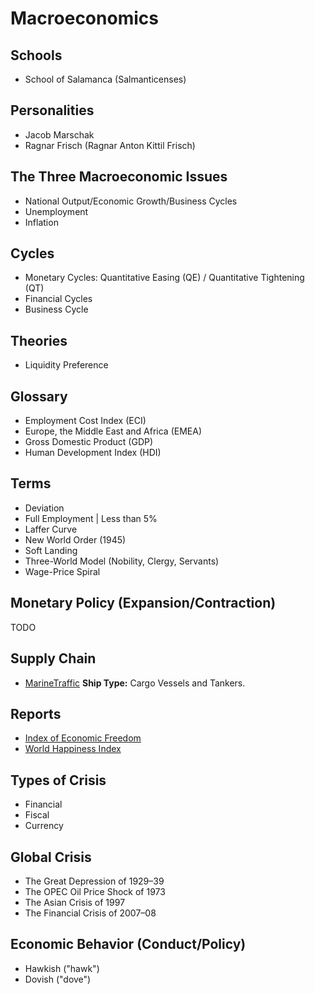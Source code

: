 # Macroeconomics

<!--
Demand > Supply = inflation
Supply > Demand = deflation
-->

## Schools

- School of Salamanca (Salmanticenses)

## Personalities

- Jacob Marschak
- Ragnar Frisch (Ragnar Anton Kittil Frisch)

## The Three Macroeconomic Issues

- National Output/Economic Growth/Business Cycles
- Unemployment
- Inflation

## Cycles

- Monetary Cycles: Quantitative Easing (QE) / Quantitative Tightening (QT)
- Financial Cycles
- Business Cycle

## Theories

- Liquidity Preference

## Glossary

- Employment Cost Index (ECI)
- Europe, the Middle East and Africa (EMEA)
- Gross Domestic Product (GDP)
- Human Development Index (HDI)

## Terms

- Deviation
- Full Employment | Less than 5%
- Laffer Curve
- New World Order (1945)
- Soft Landing
- Three-World Model (Nobility, Clergy, Servants)
- Wage-Price Spiral

## Monetary Policy (Expansion/Contraction)

TODO

<!--
Fiscal Policy
Zero Lower Bound
QE
QT
Fed Balance
Yield Curve Control
-->

## Supply Chain

- [MarineTraffic](https://marinetraffic.com/en/ais/home/centerx:125.3/centery:31.8/zoom:6) **Ship Type:** Cargo Vessels and Tankers.

## Reports

- [Index of Economic Freedom](https://heritage.org/index/heatmap)
- [World Happiness Index](https://countryeconomy.com/demography/world-happiness-index)

## Types of Crisis

- Financial
- Fiscal
- Currency

## Global Crisis

- The Great Depression of 1929–39
- The OPEC Oil Price Shock of 1973
- The Asian Crisis of 1997
- The Financial Crisis of 2007–08

## Economic Behavior (Conduct/Policy)

- Hawkish ("hawk")
- Dovish ("dove")

<!--
https://worldpopulationreview.com/country-rankings/richest-countries-in-the-world
https://www.gfmag.com/global-data/economic-data/richest-countries-in-the-world
https://www.bls.gov/charts/job-openings-and-labor-turnover/unemp-per-job-opening.htm
-->

<!-- Ações
Títulos públicos
Títulos privados -->

<!-- |          | Ativo                                                                                                                                           | Passivo                                                                                                |
| -------- | ----------------------------------------------------------------------------------------------------------------------------------------------- | ------------------------------------------------------------------------------------------------------ |
| Conceito | Bens, créditos e direitos de uma entidade econômica.                                                                                            | Gastos e despesas                                                                                      |
| Tipos    | Ativo circulante e não circulante. Tangíveis e intangíveis.                                                                                     | Passivo circulante e não circulante                                                                    |
| Exemplos | Mercadoria, dinheiro em caixa, dívidas de clientes, depósitos bancários, imóveis, terrenos, maquinário, patentes, softwares desenvolvidos, etc. | Salários e gastos com funcionários, encargos, tributos, parcelas de empréstimos e financiamentos, etc. | -->

<!-- |                     | Renda Fixa                   | Renda Variável                                        |
| ------------------- | ---------------------------- | ----------------------------------------------------- |
| Risco               | Baixo                        | Médio e Alto                                          |
| Garantias           | Na maioria, sim              | Não                                                   |
| Oscilação do Preços | Menor                        | Maior                                                 |
| Rentabilidade       | Baixa, independente do prazo | Maior potencial, especialmente no médio e longo prazo | -->
